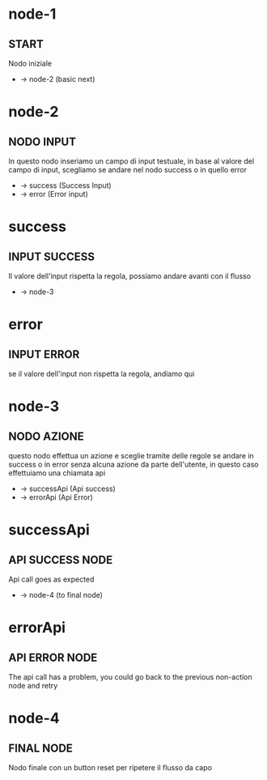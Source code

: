 # node-1
## START
Nodo iniziale

- -> node-2 (basic next)

# node-2
## NODO INPUT
In questo nodo inseriamo un campo di input testuale, in base al valore del campo di input, scegliamo se andare nel nodo success o in quello error

- -> success (Success Input)
- -> error (Error input)

# success
## INPUT SUCCESS
Il valore dell'input rispetta la regola, possiamo andare avanti con il flusso

- -> node-3

# error
## INPUT ERROR
se il valore dell'input non rispetta la regola, andiamo qui

# node-3
## NODO AZIONE
questo nodo effettua un azione e sceglie tramite delle regole se andare in success o in error senza alcuna azione da parte dell'utente, in questo caso effettuiamo una chiamata api

- -> successApi (Api success)
- -> errorApi (Api Error)

# successApi
## API SUCCESS NODE
Api call goes as expected

- -> node-4 (to final node)

# errorApi
## API ERROR NODE
The api call has a problem, you could go back to the previous non-action node and retry

# node-4
## FINAL NODE
Nodo finale con un button reset per ripetere il flusso da capo

